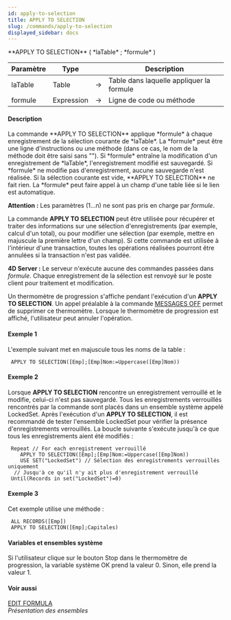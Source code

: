 ```yaml
---
id: apply-to-selection
title: APPLY TO SELECTION
slug: /commands/apply-to-selection
displayed_sidebar: docs
---
```


<!--REF #_command_.APPLY TO SELECTION.Syntax-->**APPLY TO SELECTION** ( *laTable* ; *formule* )<!-- END REF-->
<!--REF #_command_.APPLY TO SELECTION.Params-->
| Paramètre | Type |  | Description |
| --- | --- | --- | --- |
| laTable | Table | &#8594;  | Table dans laquelle appliquer la formule |
| formule | Expression | &#8594;  | Ligne de code ou méthode |

<!-- END REF-->

#### Description 

<!--REF #_command_.APPLY TO SELECTION.Summary-->La commande **APPLY TO SELECTION** applique *formule* à chaque enregistrement de la sélection courante de *laTable*.<!-- END REF--> La *formule* peut être une ligne d'instructions ou une méthode (dans ce cas, le nom de la méthode doit être saisi sans ""). Si *formule* entraîne la modification d'un enregistrement de *laTable*, l'enregistrement modifié est sauvegardé. Si *formule* ne modifie pas d'enregistrement, aucune sauvegarde n'est réalisée. Si la sélection courante est vide, **APPLY TO SELECTION** ne fait rien. La *formule* peut faire appel à un champ d'une table liée si le lien est automatique.

**Attention :** Les paramètres ($1...$n) ne sont pas pris en charge par *formule*. 

La commande **APPLY TO SELECTION** peut être utilisée pour récupérer et traiter des informations sur une sélection d'enregistrements (par exemple, calcul d'un total), ou pour modifier une sélection (par exemple, mettre en majuscule la première lettre d'un champ). Si cette commande est utilisée à l'intérieur d'une transaction, toutes les opérations réalisées pourront être annulées si la transaction n'est pas validée.

**4D Server :** Le serveur n'exécute aucune des commandes passées dans *formule*. Chaque enregistrement de la sélection est renvoyé sur le poste client pour traitement et modification.

Un thermomètre de progression s'affiche pendant l'exécution d'un **APPLY TO SELECTION**. Un appel préalable à la commande [MESSAGES OFF](messages-off.md) permet de supprimer ce thermomètre. Lorsque le thermomètre de progression est affiché, l'utilisateur peut annuler l'opération.

#### Exemple 1 

L'exemple suivant met en majuscule tous les noms de la table : 

```4d
 APPLY TO SELECTION([Emp];[Emp]Nom:=Uppercase([Emp]Nom))
```

#### Exemple 2 

Lorsque **APPLY TO SELECTION** rencontre un enregistrement verrouillé et le modifie, celui-ci n'est pas sauvegardé. Tous les enregistrements verrouillés rencontrés par la commande sont placés dans un ensemble système appelé LockedSet. Après l'exécution d'un **APPLY TO SELECTION**, il est recommandé de tester l'ensemble LockedSet pour vérifier la présence d'enregistrements verrouillés. La boucle suivante s'exécute jusqu'à ce que tous les enregistrements aient été modifiés :

```4d
 Repeat // For each enregistrement verrouillé
    APPLY TO SELECTION([Emp];[Emp]Nom:=Uppercase([Emp]Nom))
    USE SET("LockedSet") // Sélection des enregistrements verrouillés uniquement
  // Jusqu'à ce qu'il n'y ait plus d'enregistrement verrouillé
 Until(Records in set("LockedSet")=0)
```

#### Exemple 3 

Cet exemple utilise une méthode : 

```4d
 ALL RECORDS([Emp])
 APPLY TO SELECTION([Emp];Capitales)
```

#### Variables et ensembles système 

Si l'utilisateur clique sur le bouton Stop dans le thermomètre de progression, la variable système OK prend la valeur 0\. Sinon, elle prend la valeur 1.

#### Voir aussi 

[EDIT FORMULA](edit-formula.md)  
*Présentation des ensembles*  